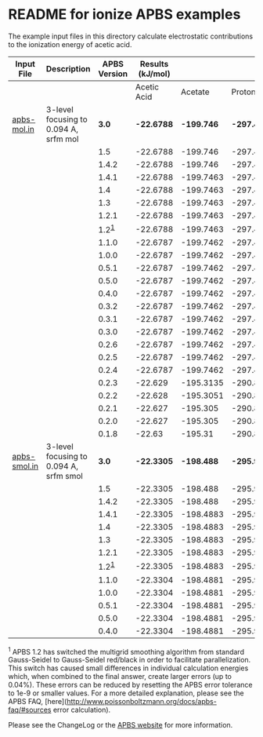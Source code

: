 README for ionize APBS examples
===============================

The example input files in this directory calculate electrostatic contributions to the ionization energy of acetic acid.

Input File|Description|APBS Version|Results (kJ/mol)||||UHBD (kJ/mol)||||
---|---|---|---|---|---|---|---|---|---|---
||||Acetic Acid|Acetate|Proton|Ionization Energy|Acetic Acid|Acetate|Proton|Ionization Energy
[apbs-mol.in](apbs-mol.in)|3-level focusing to 0.094 A, srfm mol|**3.0**|**-22.6788**|**-199.746**|**-297.46**|**-474.527**|**-22.22**|**-198.04**|**-295.79**|**-471.61**
|||1.5|-22.6788|-199.746|-297.46|-474.527|
|||1.4.2|-22.6788|-199.746|-297.46|-474.527
|||1.4.1|-22.6788|-199.7463|-297.4598|-474.5273
|||1.4|-22.6788|-199.7463|-297.4598|-474.5273
|||1.3|-22.6788|-199.7463|-297.4598|-474.5273
|||1.2.1|-22.6788|-199.7463|-297.4598|-474.5273
|||1.2<sup>[1](#1)</sup>|-22.6788|-199.7463|-297.4598|-474.5273
|||1.1.0|-22.6787|-199.7462|-297.4599|-474.5273
|||1.0.0|-22.6787|-199.7462|-297.4599|-474.5273
|||0.5.1|-22.6787|-199.7462|-297.4599|-474.5273
|||0.5.0|-22.6787|-199.7462|-297.4599|-474.5273
|||0.4.0|-22.6787|-199.7462|-297.4599|-474.5273
|||0.3.2|-22.6787|-199.7462|-297.4599|-474.5273
|||0.3.1|-22.6787|-199.7462|-297.4599|-474.5273
|||0.3.0|-22.6787|-199.7462|-297.4599|-474.5273
|||0.2.6|-22.6787|-199.7462|-297.4599|-474.5273
|||0.2.5|-22.6787|-199.7462|-297.4599|-474.5273
|||0.2.4|-22.6787|-199.7462|-297.4599|-474.5273
|||0.2.3|-22.629|-195.3135|-290.8751|-463.5617
|||0.2.2|-22.628|-195.3051|-290.8591|-463.5373
|||0.2.1|-22.627|-195.305|-290.859|-463.537
|||0.2.0|-22.627|-195.305|-290.859|-463.537
|||0.1.8|-22.63|-195.31|-290.86|-463.54
[apbs-smol.in](apbs-smol.in)|3-level focusing to 0.094 A, srfm smol|**3.0**|**-22.3305**|**-198.488**|**-295.967**|**-472.125**|**-22.22**|**-198.04**|**-295.79**|**-471.61**
|||1.5|-22.3305|-198.488|-295.967|-472.125
|||1.4.2|-22.3305|-198.488|-295.967|-472.125
|||1.4.1|-22.3305|-198.4883|-295.9669|-472.1247
|||1.4|-22.3305|-198.4883|-295.9669|-472.1247
|||1.3|-22.3305|-198.4883|-295.9669|-472.1247
|||1.2.1|-22.3305|-198.4883|-295.9669|-472.1247
|||1.2<sup>[1](#1)</sup>|-22.3305|-198.4883|-295.9669|-472.1247
|||1.1.0|-22.3304|-198.4881|-295.9670|-472.1247
|||1.0.0|-22.3304|-198.4881|-295.9670|-472.1247
|||0.5.1|-22.3304|-198.4881|-295.9670|-472.1247
|||0.5.0|-22.3304|-198.4881|-295.9670|-472.1247
|||0.4.0|-22.3304|-198.4881|-295.9670|-472.1247

<a name=1></a><sup>1</sup> APBS 1.2 has switched the multigrid smoothing algorithm from standard Gauss-Seidel to Gauss-Seidel red/black in order to facilitate parallelization. This switch has caused small differences in individual calculation energies which, when combined to the final answer, create larger errors (up to 0.04%). These errors can be reduced by resetting the APBS error tolerance to 1e-9 or smaller values. For a more detailed explanation, please see the APBS FAQ, [here](http://www.poissonboltzmann.org/docs/apbs-faq/#sources error calculation).

Please see the ChangeLog or the [APBS website](http://www.poissonboltzmann.org/) for more information.
